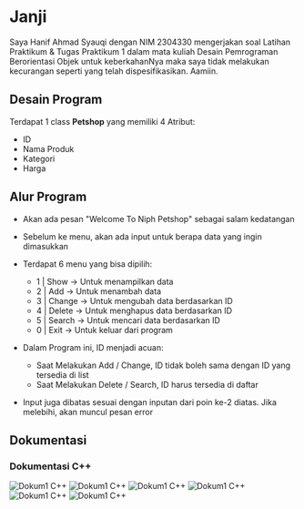 
# Janji

Saya Hanif Ahmad Syauqi dengan NIM 2304330 mengerjakan soal Latihan Praktikum & Tugas Praktikum 1 dalam mata kuliah Desain Pemrograman Berorientasi Objek untuk keberkahanNya maka saya tidak melakukan kecurangan seperti yang telah dispesifikasikan. Aamiin.

## Desain Program

Terdapat 1 class **Petshop** yang memiliki 4 Atribut:
* ID
* Nama Produk
* Kategori
* Harga

## Alur Program
- Akan ada pesan "Welcome To Niph Petshop" sebagai salam kedatangan
- Sebelum ke menu, akan ada input untuk berapa data yang ingin dimasukkan
- Terdapat 6 menu yang bisa dipilih:

  * 1 | Show      -> Untuk menampilkan data
  * 2 | Add       -> Untuk menambah data
  * 3 | Change    -> Untuk mengubah data berdasarkan ID
  * 4 | Delete    -> Untuk menghapus data berdasarkan ID
  * 5 | Search    -> Untuk mencari data berdasarkan ID
  * 0 | Exit      -> Untuk keluar dari program

- Dalam Program ini, ID menjadi acuan:
  * Saat Melakukan Add / Change, ID tidak boleh sama dengan ID yang tersedia di list
  * Saat Melakukan Delete / Search, ID harus tersedia di daftar

- Input juga dibatas sesuai dengan inputan dari poin ke-2 diatas. Jika melebihi, akan muncul pesan error

## Dokumentasi

### Dokumentasi C++
![Dokum1 C++](https://github.com/nipqt/TP1DPBO2025C2/blob/main/C%2B%2B/Dokumentasi/WhatsApp%20Image%202025-02-15%20at%2022.06.14.jpeg)
![Dokum1 C++](https://github.com/nipqt/TP1DPBO2025C2/blob/main/C%2B%2B/Dokumentasi/WhatsApp%20Image%202025-02-15%20at%2022.06.31.jpeg)
![Dokum1 C++](https://github.com/nipqt/TP1DPBO2025C2/blob/main/C%2B%2B/Dokumentasi/WhatsApp%20Image%202025-02-15%20at%2022.07.05.jpeg)
![Dokum1 C++](https://github.com/nipqt/TP1DPBO2025C2/blob/main/C%2B%2B/Dokumentasi/WhatsApp%20Image%202025-02-15%20at%2022.07.30.jpeg)
![Dokum1 C++](https://github.com/nipqt/TP1DPBO2025C2/blob/main/C%2B%2B/Dokumentasi/WhatsApp%20Image%202025-02-15%20at%2022.07.39.jpeg)
![Dokum1 C++](https://github.com/nipqt/TP1DPBO2025C2/blob/main/C%2B%2B/Dokumentasi/WhatsApp%20Image%202025-02-15%20at%2022.49.53.jpeg)
